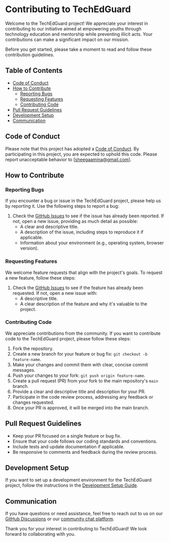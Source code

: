 # Contributing to TechEdGuard

Welcome to the TechEdGuard project! We appreciate your interest in contributing to our initiative aimed at empowering youths through technology education and mentorship while preventing illicit acts. Your contributions can make a significant impact on our mission.

Before you get started, please take a moment to read and follow these contribution guidelines.

## Table of Contents

- [Code of Conduct](#code-of-conduct)
- [How to Contribute](#how-to-contribute)
  - [Reporting Bugs](#reporting-bugs)
  - [Requesting Features](#requesting-features)
  - [Contributing Code](#contributing-code)
- [Pull Request Guidelines](#pull-request-guidelines)
- [Development Setup](#development-setup)
- [Communication](#communication)

## Code of Conduct

Please note that this project has adopted a [Code of Conduct](CODE_OF_CONDUCT.md). By participating in this project, you are expected to uphold this code. Please report unacceptable behavior to [sheegaamina@gmail.com].

## How to Contribute

### Reporting Bugs

If you encounter a bug or issue in the TechEdGuard project, please help us by reporting it. Use the following steps to report a bug:

1. Check the [GitHub Issues](https://github.com/yourusername/TechEdGuard/issues) to see if the issue has already been reported. If not, open a new issue, providing as much detail as possible:
   - A clear and descriptive title.
   - A description of the issue, including steps to reproduce it if applicable.
   - Information about your environment (e.g., operating system, browser version).

### Requesting Features

We welcome feature requests that align with the project's goals. To request a new feature, follow these steps:

1. Check the [GitHub Issues](https://github.com/yourusername/TechEdGuard/issues) to see if the feature has already been requested. If not, open a new issue with:
   - A descriptive title.
   - A clear description of the feature and why it's valuable to the project.

### Contributing Code

We appreciate contributions from the community. If you want to contribute code to the TechEdGuard project, please follow these steps:

1. Fork the repository.
2. Create a new branch for your feature or bug fix: `git checkout -b feature-name`.
3. Make your changes and commit them with clear, concise commit messages.
4. Push your changes to your fork: `git push origin feature-name`.
5. Create a pull request (PR) from your fork to the main repository's `main` branch.
6. Provide a clear and descriptive title and description for your PR.
7. Participate in the code review process, addressing any feedback or changes requested.
8. Once your PR is approved, it will be merged into the main branch.

## Pull Request Guidelines

- Keep your PR focused on a single feature or bug fix.
- Ensure that your code follows our coding standards and conventions.
- Include tests and update documentation if applicable.
- Be responsive to comments and feedback during the review process.

## Development Setup

If you want to set up a development environment for the TechEdGuard project, follow the instructions in the [Development Setup Guide](DEVELOPMENT_SETUP.md).

## Communication

If you have questions or need assistance, feel free to reach out to us on our [GitHub Discussions](https://github.com/yourusername/TechEdGuard/discussions) or our [community chat platform](https://chat.example.com).

Thank you for your interest in contributing to TechEdGuard! We look forward to collaborating with you.
